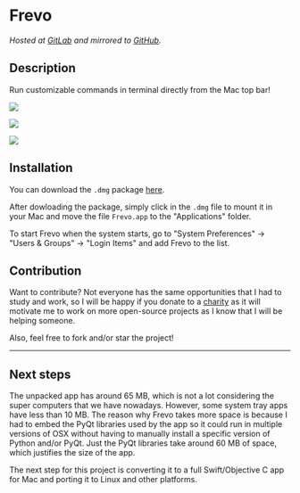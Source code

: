 # Frevo

*Hosted at [GitLab](https://gitlab.com/matuzalemmuller/frevo) and mirrored to [GitHub](https://github.com/matuzalemmuller/frevo).*

## Description

Run customizable commands in terminal directly from the Mac top bar!

![](https://i.imgur.com/ymocru0.png)

![](https://i.imgur.com/S787zXy.png)

![](https://media.giphy.com/media/5wFIpb7YYnHnpNuDic/giphy.gif)

## Installation

You can download the `.dmg` package [here](https://github.com/matuzalemmuller/Frevo/releases).

After dowloading the package, simply click in the `.dmg` file to mount it in your Mac and move the file `Frevo.app` to the "Applications" folder.

To start Frevo when the system starts, go to "System Preferences" -> "Users & Groups" -> "Login Items" and add Frevo to the list.

## Contribution

Want to contribute? Not everyone has the same opportunities that I had to study and work, so I will be happy if you donate to a [charity](https://www.globalgiving.org/) as it will motivate me to work on more open-source projects as I know that I will be helping someone.


Also, feel free to fork and/or star the project! 

----

## Next steps

The unpacked app has around 65 MB, which is not a lot considering the super computers that we have nowadays. However, some system tray apps have less than 10 MB. The reason why Frevo takes more space is because I had to embed the PyQt libraries used by the app so it could run in multiple versions of OSX without having to manually install a specific version of Python and/or PyQt. Just the PyQt libraries take around 60 MB of space, which justifies the size of the app.

The next step for this project is converting it to a full Swift/Objective C app for Mac and porting it to Linux and other platforms.
